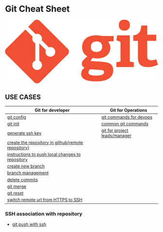 # Git Cheat Sheet

![Git Cheatsheet](./images/git-logo.png)

## USE CASES

| **Git for developer** |  **Git for Operations**|
|--|--|
|[git config](https://github.com/JinnaBalu/GitCheatSheet/blob/master/use-cases/git-configure.md) | [git commands for devops](https://github.com/JinnaBalu/GitCheatSheet/blob/master/use-cases/operations-git-commands.md) |
|[git init](https://github.com/JinnaBalu/GitCheatSheet/blob/master/use-cases/git-init.md)| [common git commands](https://github.com/JinnaBalu/GitCheatSheet/blob/master/use-cases/commonly-used-commands.md#common-commands-using-git)  |
|[generate ssh key](https://github.com/JinnaBalu/GitCheatSheet/blob/master/use-cases/git-push-with-ssh.md)| [git for project leads/manager](https://github.com/JinnaBalu/GitCheatSheet/blob/master/use-cases/git-for-manager-lead.md#git-for-project-leadmanager) |
|[create the repository in github(remote repository)](https://github.com/JinnaBalu/GitCheatSheet/blob/master/use-cases/create-remote-repo.md)|  |
|[instructions to push local changes to repository](https://github.com/JinnaBalu/GitCheatSheet/blob/master/use-cases/git-commit-file.md#committing-files)|  |
|[create new branch](https://github.com/JinnaBalu/GitCheatSheet/blob/master/use-cases/create-branch.md#create-branch)|  |
|[branch management](https://github.com/JinnaBalu/GitCheatSheet/blob/master/use-cases/branch-mangement.md#single-branch-for-production-and-development)|  |
|[delete commits](https://github.com/JinnaBalu/GitCheatSheet/blob/master/use-cases/delete-commits.md#remove-the-last-commitcommits-using-reset)|  |
|[git merge](https://github.com/JinnaBalu/GitCheatSheet/blob/master/use-cases/git-merge.md#git-merge)|  |
|[git reset](https://github.com/JinnaBalu/GitCheatSheet/blob/master/use-cases/reset.md#git-reset)|  |
|[switch remote url from HTTPS to SSH](https://github.com/JinnaBalu/GitCheatSheet/blob/master/use-cases/switch-remote-url-http-ssh.md#switching-remote-urls-from-https-to-ssh)|  |

### SSH association with repository

- [git push with ssh](https://github.com/JinnaBalu/GitCheatSheet/blob/master/use-cases/git-push-with-ssh.md#setup-git-push-with-ssh)